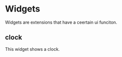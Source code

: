 # Widgets

Widgets are extensions that have a ceertain ui funciton.

## clock

This widget shows a clock.
